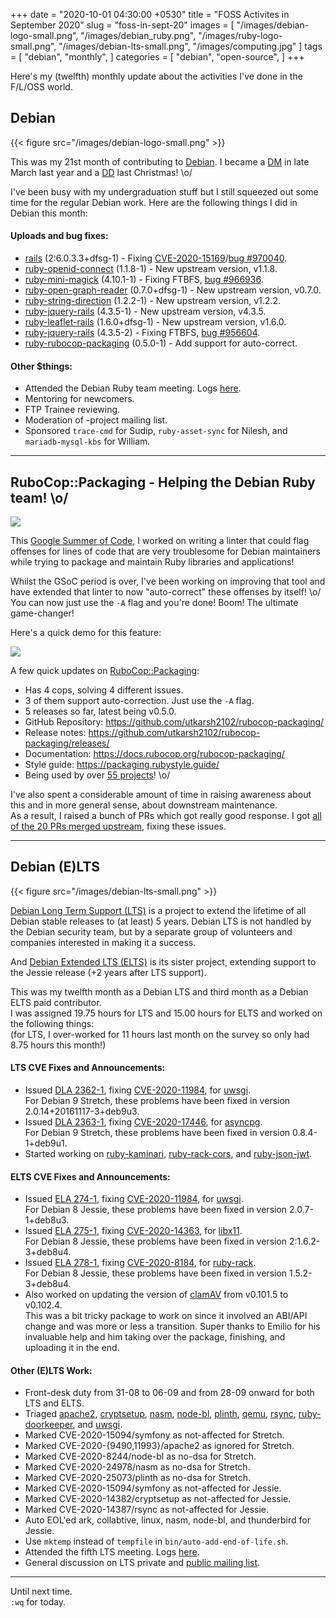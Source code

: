 +++
date = "2020-10-01 04:30:00 +0530"
title = "FOSS Activites in September 2020"
slug = "foss-in-sept-20"
images = [
    "/images/debian-logo-small.png",
    "/images/debian_ruby.png",
    "/images/ruby-logo-small.png",
    "/images/debian-lts-small.png",
    "/images/computing.jpg"
]
tags = [
    "debian",
    "monthly",
]
categories = [
    "debian",
    "open-source",
]
+++

Here's my (twelfth) monthly update about the activities I've done in the F/L/OSS world.

## Debian
{{< figure src="/images/debian-logo-small.png" >}}

This was my 21st month of contributing to [Debian](https://www.debian.org/).
I became a [DM](https://wiki.debian.org/DebianMaintainer) in late March last year and a [DD](https://wiki.debian.org/DebianDeveloper) last Christmas! \o/

I've been busy with my undergraduation stuff but I still squeezed out some time for the regular Debian work.
Here are the following things I did in Debian this month:

#### Uploads and bug fixes:

- [rails](https://tracker.debian.org/pkg/rails) (2:6.0.3.3+dfsg-1) - Fixing [CVE-2020-15169](https://security-tracker.debian.org/tracker/CVE-2020-15169)/[bug #970040](https://bugs.debian.org/970040).
- [ruby-openid-connect](https://tracker.debian.org/pkg/ruby-openid-connect) (1.1.8-1) - New upstream version, v1.1.8.
- [ruby-mini-magick](https://tracker.debian.org/pkg/ruby-mini-magick) (4.10.1-1) - Fixing FTBFS, [bug #966936](https://bugs.debian.org/966936).
- [ruby-open-graph-reader](https://tracker.debian.org/pkg/ruby-open-graph-reader) (0.7.0+dfsg-1) - New upstream version, v0.7.0.
- [ruby-string-direction](https://tracker.debian.org/pkg/ruby-string-direction) (1.2.2-1) - New upstream version, v1.2.2.
- [ruby-jquery-rails](https://tracker.debian.org/pkg/ruby-jquery-rails) (4.3.5-1) - New upstream version, v4.3.5.
- [ruby-leaflet-rails](https://tracker.debian.org/pkg/ruby-leaflet-rails) (1.6.0+dfsg-1) - New upstream version, v1.6.0.
- [ruby-jquery-rails](https://tracker.debian.org/pkg/ruby-jquery-rails) (4.3.5-2) - Fixing FTBFS, [bug #956604](https://bugs.debian.org/956604).
- [ruby-rubocop-packaging](https://tracker.debian.org/pkg/ruby-rubocop-packaging) (0.5.0-1) - Add support for auto-correct.

#### Other $things:

- Attended the Debian Ruby team meeting. Logs [here](http://meetbot.debian.net/debian-ruby/2020/debian-ruby.2020-09-04-16.29.html).
- Mentoring for newcomers.
- FTP Trainee reviewing.
- Moderation of -project mailing list.
- Sponsored `trace-cmd` for Sudip, `ruby-asset-sync` for Nilesh, and `mariadb-mysql-kbs` for William.

---

## RuboCop::Packaging - Helping the Debian Ruby team! \o/
![](/images/debian_ruby.png#center)

This [Google Summer of Code](https://summerofcode.withgoogle.com/), I worked on writing a linter that could flag offenses for lines of code
that are very troublesome for Debian maintainers while trying to package and maintain Ruby libraries and applications!

Whilst the GSoC period is over, I've been working on improving that tool and have extended that linter to now "auto-correct" these offenses
by itself! \o/  
You can now just use the `-A` flag and you're done! Boom! The ultimate game-changer!

Here's a quick demo for this feature:

![](/images/packaging_autocorrector.gif#gif)

A few quick updates on [RuboCop::Packaging](https://github.com/utkarsh2102/rubocop-packaging):
- Has 4 cops, solving 4 different issues.
- 3 of them support auto-correction. Just use the `-A` flag.
- 5 releases so far, latest being v0.5.0.
- GitHub Repository: https://github.com/utkarsh2102/rubocop-packaging/
- Release notes: https://github.com/utkarsh2102/rubocop-packaging/releases/
- Documentation: https://docs.rubocop.org/rubocop-packaging/
- Style guide: https://packaging.rubystyle.guide/
- Being used by over [55 projects](https://github.com/utkarsh2102/rubocop-packaging/network/dependents)! \o/

I've also spent a considerable amount of time in raising awareness about this and in more general sense, about downstream maintenance.  
As a result, I raised a bunch of PRs which got really good response. I got [all of the 20 PRs merged upstream](https://github.com/utkarsh2102?tab=overview&from=2020-09-01&to=2020-09-30),
fixing these issues.

---

## Debian (E)LTS
{{< figure src="/images/debian-lts-small.png" >}}

[Debian Long Term Support (LTS)](https://www.freexian.com/en/services/debian-lts.html) is a project to extend the lifetime of all Debian stable releases to (at least) 5 years. Debian LTS is not handled by the Debian security team, but by a separate group of volunteers and companies interested in making it a success.  

And [Debian Extended LTS (ELTS)](https://deb.freexian.com/extended-lts) is its sister project, extending support to the Jessie release (+2 years after LTS support).

This was my twelfth month as a Debian LTS and third month as a Debian ELTS paid contributor.  
I was assigned 19.75 hours for LTS and 15.00 hours for ELTS and worked on the following things:  
(for LTS, I over-worked for 11 hours last month on the survey so only had 8.75 hours this month!)

#### LTS CVE Fixes and Announcements:

- Issued [DLA 2362-1](https://lists.debian.org/debian-lts-announce/2020/09/msg00001.html), fixing [CVE-2020-11984](https://security-tracker.debian.org/tracker/CVE-2020-11984), for [uwsgi](https://tracker.debian.org/pkg/uwsgi).  
  For Debian 9 Stretch, these problems have been fixed in version 2.0.14+20161117-3+deb9u3.
- Issued [DLA 2363-1](https://lists.debian.org/debian-lts-announce/2020/09/msg00002.html), fixing [CVE-2020-17446](https://security-tracker.debian.org/tracker/CVE-2020-17446), for [asyncpg](https://tracker.debian.org/pkg/asyncpg).  
  For Debian 9 Stretch, these problems have been fixed in version 0.8.4-1+deb9u1.
- Started working on [ruby-kaminari](https://tracker.debian.org/pkg/ruby-kaminari), [ruby-rack-cors](https://tracker.debian.org/pkg/ruby-rack-cors), and [ruby-json-jwt](https://tracker.debian.org/pkg/ruby-json-jwt).

#### ELTS CVE Fixes and Announcements:

- Issued [ELA 274-1](https://deb.freexian.com/extended-lts/updates/ela-274-1-uwsgi), fixing [CVE-2020-11984](https://security-tracker.debian.org/tracker/CVE-2020-11984), for [uwsgi](https://tracker.debian.org/pkg/uwsgi).  
  For Debian 8 Jessie, these problems have been fixed in version 2.0.7-1+deb8u3.
- Issued [ELA 275-1](https://deb.freexian.com/extended-lts/updates/ela-275-1-libx11), fixing [CVE-2020-14363](https://security-tracker.debian.org/tracker/CVE-2020-14363), for [libx11](https://tracker.debian.org/pkg/libx11).  
  For Debian 8 Jessie, these problems have been fixed in version 2:1.6.2-3+deb8u4.
- Issued [ELA 278-1](https://deb.freexian.com/extended-lts/updates/ela-278-1-ruby-rack), fixing [CVE-2020-8184](https://security-tracker.debian.org/tracker/CVE-2020-8184), for [ruby-rack](https://tracker.debian.org/pkg/ruby-rack).  
  For Debian 8 Jessie, these problems have been fixed in version 1.5.2-3+deb8u4.
- Also worked on updating the version of [clamAV](https://tracker.debian.org/pkg/clamav) from v0.101.5 to v0.102.4.  
  This was a bit tricky package to work on since it involved an ABI/API change and was more or less a transition.
  Super thanks to Emilio for his invaluable help and him taking over the package, finishing, and uploading it in the end.

#### Other (E)LTS Work:

- Front-desk duty from 31-08 to 06-09 and from 28-09 onward for both LTS and ELTS.
- Triaged [apache2](https://tracker.debian.org/pkg/apache2),
[cryptsetup](https://tracker.debian.org/pkg/cryptsetup),
[nasm](https://tracker.debian.org/pkg/nasm),
[node-bl](https://tracker.debian.org/pkg/node-bl),
[plinth](https://tracker.debian.org/pkg/plinth),
[qemu](https://tracker.debian.org/pkg/qemu),
[rsync](https://tracker.debian.org/pkg/rsync),
[ruby-doorkeeper](https://tracker.debian.org/pkg/ruby-doorkeeper), and
[uwsgi](https://tracker.debian.org/pkg/uwsgi).
- Marked CVE-2020-15094/symfony as not-affected for Stretch.
- Marked CVE-2020-{9490,11993}/apache2 as ignored for Stretch.
- Marked CVE-2020-8244/node-bl as no-dsa for Stretch.
- Marked CVE-2020-24978/nasm as no-dsa for Stretch.
- Marked CVE-2020-25073/plinth as no-dsa for Stretch.
- Marked CVE-2020-15094/symfony as not-affected for Jessie.
- Marked CVE-2020-14382/cryptsetup as not-affected for Jessie.
- Marked CVE-2020-14387/rsync as not-affected for Jessie.
- Auto EOL'ed ark, collabtive, linux, nasm, node-bl, and thunderbird for Jessie.
- Use `mktemp` instead of `tempfile` in `bin/auto-add-end-of-life.sh`.
- Attended the fifth LTS meeting. Logs [here](http://meetbot.debian.net/debian-lts/2020/debian-lts.2020-09-24-14.58.html).
- General discussion on LTS private and [public mailing list](https://lists.debian.org/debian-lts/2020/09/threads.html).

---

Until next time.  
`:wq` for today.

